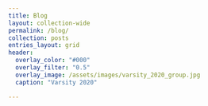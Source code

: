 ```yaml
---
title: Blog
layout: collection-wide
permalink: /blog/
collection: posts
entries_layout: grid
header:
  overlay_color: "#000"
  overlay_filter: "0.5"
  overlay_image: /assets/images/varsity_2020_group.jpg
  caption: "Varsity 2020"

---
```


